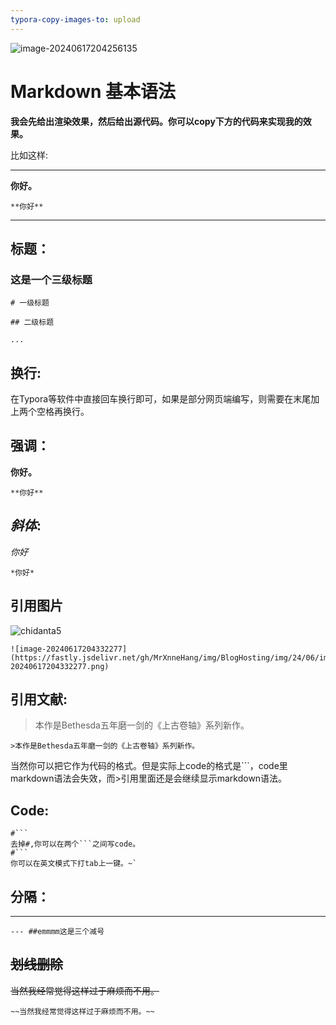 ```yaml
---
typora-copy-images-to: upload
---
```


![image-20240617204256135](https://s2.loli.net/2024/06/18/4N1WwM9DxmOCYSX.jpg)

# Markdown 基本语法 

**我会先给出渲染效果，然后给出源代码。你可以copy下方的代码来实现我的效果。**  

比如这样:

---


**你好。**   

```
**你好**    
```

----

## 标题：

### 这是一个三级标题

```
# 一级标题

## 二级标题

...
```

## 换行:

在Typora等软件中直接回车换行即可，如果是部分网页端编写，则需要在末尾加上两个空格再换行。

## 强调：

**你好。**

```
**你好**  
```

## *斜体*:

*你好*

```
*你好*
```

## 引用图片

![chidanta5](https://s2.loli.net/2024/06/19/VF2DjZL57PHcEax.jpg)

```
![image-20240617204332277](https://fastly.jsdelivr.net/gh/MrXnneHang/img/BlogHosting/img/24/06/image-20240617204332277.png)
```

## 引用文献:

>本作是Bethesda五年磨一剑的《上古卷轴》系列新作。

```
>本作是Bethesda五年磨一剑的《上古卷轴》系列新作。
```

当然你可以把它作为代码的格式。但是实际上code的格式是```，code里markdown语法会失效，而>引用里面还是会继续显示markdown语法。  

## Code:

```
#```
去掉#,你可以在两个```之间写code。
#```
你可以在英文模式下打tab上一键。~`
```

## 分隔：

---

```
--- ##emmmm这是三个减号
```

## ~~划线删除~~

~~当然我经常觉得这样过于麻烦而不用。~~  

```
~~当然我经常觉得这样过于麻烦而不用。~~  
```